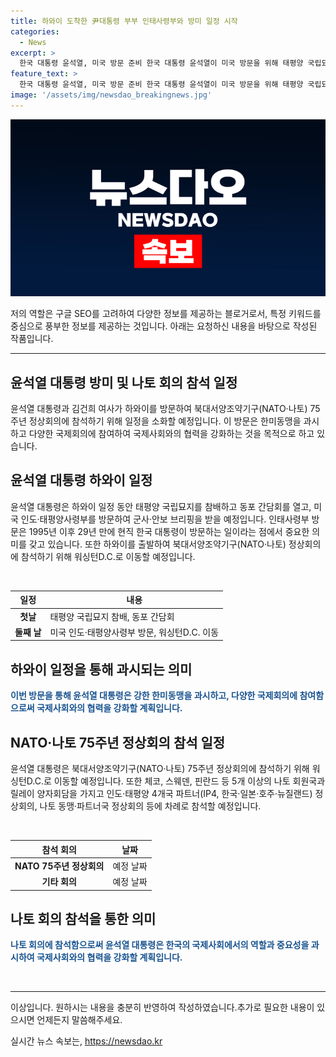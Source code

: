 ```yaml
---
title: 하와이 도착한 尹대통령 부부 인태사령부와 방미 일정 시작
categories:
  - News
excerpt: >
  한국 대통령 윤석열, 미국 방문 준비 한국 대통령 윤석열이 미국 방문을 위해 태평양 국립묘지를 참배하고 동포들과의 간담회를 가졌다. 그는 미국 하와이를 방문한 후 인도·태평양사령부를 찾아 군사·안보 브리핑을 받을 예정이며, 나토 정상회의 및 양자회담에 참석할 계획이다. 현직 한국 대통령의 인태사령부 방문은 29년 만에 이루어지며, 윤 대통령은 이번 방문을 통해 한미동맹을 강화할 예정이다.
feature_text: >
  한국 대통령 윤석열, 미국 방문 준비 한국 대통령 윤석열이 미국 방문을 위해 태평양 국립묘지를 참배하고 동포들과의 간담회를 가졌다. 그는 미국 하와이를 방문한 후 인도·태평양사령부를 찾아 군사·안보 브리핑을 받을 예정이며, 나토 정상회의 및 양자회담에 참석할 계획이다. 현직 한국 대통령의 인태사령부 방문은 29년 만에 이루어지며, 윤 대통령은 이번 방문을 통해 한미동맹을 강화할 예정이다.
image: '/assets/img/newsdao_breakingnews.jpg'
---
```


<p><img src="/assets/img/newsdao_breakingnews.jpg" alt="flaretime 속보" /></p>

<p>저의 역할은 구글 SEO를 고려하여 다양한 정보를 제공하는 블로거로서, 특정 키워드를 중심으로 풍부한 정보를 제공하는 것입니다. 아래는 요청하신 내용을 바탕으로 작성된 작품입니다.</p>

<hr />

<h2>윤석열 대통령 방미 및 나토 회의 참석 일정</h2>

<p data-ke-size="size16">윤석열 대통령과 김건희 여사가 하와이를 방문하여 북대서양조약기구(NATO·나토) 75주년 정상회의에 참석하기 위해 일정을 소화할 예정입니다. 이 방문은 한미동맹을 과시하고 다양한 국제회의에 참여하여 국제사회와의 협력을 강화하는 것을 목적으로 하고 있습니다.</p>

<h2 data-ke-size="size24">윤석열 대통령 하와이 일정</h2>

<p data-ke-size="size16">윤석열 대통령은 하와이 일정 동안 태평양 국립묘지를 참배하고 동포 간담회를 열고, 미국 인도·태평양사령부를 방문하여 군사·안보 브리핑을 받을 예정입니다. 인태사령부 방문은 1995년 이후 29년 만에 현직 한국 대통령이 방문하는 일이라는 점에서 중요한 의미를 갖고 있습니다. 또한 하와이를 출발하여 북대서양조약기구(NATO·나토) 정상회의에 참석하기 위해 워싱턴D.C.로 이동할 예정입니다.</p>

<p data-ke-size="size16">&nbsp;</p>

<table>
    <thead>
        <tr>
            <th>일정</th>
            <th>내용</th>
        </tr>
    </thead>
    <tbody>
        <tr>
            <td style="text-align: center; height: 17px;"><b>첫날</b></td>
            <td>태평양 국립묘지 참배, 동포 간담회</td>
        </tr>
        <tr>
            <td style="text-align: center; height: 17px;"><b>둘째 날</b></td>
            <td>미국 인도·태평양사령부 방문, 워싱턴D.C. 이동</td>
        </tr>
    </tbody>
</table>

<h2 data-ke-size="size24">하와이 일정을 통해 과시되는 의미</h2>

<p data-ke-size="size16"><b><span style="color: #1a5490;">이번 방문을 통해 윤석열 대통령은 강한 한미동맹을 과시하고, 다양한 국제회의에 참여함으로써 국제사회와의 협력을 강화할 계획입니다.</span></b></p>

<h2 data-ke-size="size24">NATO·나토 75주년 정상회의 참석 일정</h2>

<p data-ke-size="size16">윤석열 대통령은 북대서양조약기구(NATO·나토) 75주년 정상회의에 참석하기 위해 워싱턴D.C.로 이동할 예정입니다. 또한 체코, 스웨덴, 핀란드 등 5개 이상의 나토 회원국과 릴레이 양자회담을 가지고 인도·태평양 4개국 파트너(IP4, 한국·일본·호주·뉴질랜드) 정상회의, 나토 동맹·파트너국 정상회의 등에 차례로 참석할 예정입니다.</p>

<p data-ke-size="size16">&nbsp;</p>

<table>
    <thead>
        <tr>
            <th>참석 회의</th>
            <th>날짜</th>
        </tr>
    </thead>
    <tbody>
        <tr>
            <td style="text-align: center; height: 17px;"><b>NATO 75주년 정상회의</b></td>
            <td>예정 날짜</td>
        </tr>
        <tr>
            <td style="text-align: center; height: 17px;"><b>기타 회의</b></td>
            <td>예정 날짜</td>
        </tr>
    </tbody>
</table>

<h2 data-ke-size="size24">나토 회의 참석을 통한 의미</h2>

<p data-ke-size="size16"><b><span style="color: #1a5490;">나토 회의에 참석함으로써 윤석열 대통령은 한국의 국제사회에서의 역할과 중요성을 과시하여 국제사회와의 협력을 강화할 계획입니다.</span></b></p>

<p data-ke-size="size16">&nbsp;</p>

<hr />

<p>이상입니다. 원하시는 내용을 충분히 반영하여 작성하였습니다.추가로 필요한 내용이 있으시면 언제든지 말씀해주세요.</p>
실시간 뉴스 속보는, <a href="https://newsdao.kr" rel="dofollow">https://newsdao.kr</a>


